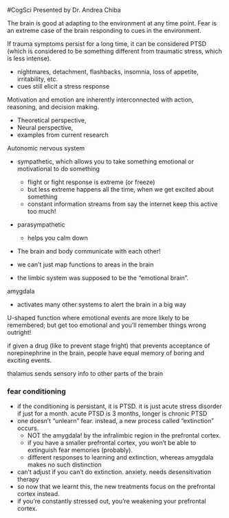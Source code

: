 #CogSci 
Presented by Dr. Andrea Chiba

The brain is good at adapting to the environment at any time point. Fear is an extreme case of the brain responding to cues in the environment.

If trauma symptoms persist for a long time, it can be considered PTSD (which is considered to be something different from traumatic stress, which is less intense).
- nightmares, detachment, flashbacks, insomnia, loss of appetite, irritability, etc.
- cues still elicit a stress response

Motivation and emotion are inherently interconnected with action, reasoning, and decision making.
- Theoretical perspective,
- Neural perspective,
- examples from current research

Autonomic nervous system
- sympathetic, which allows you to take something emotional or motivational to do something
    - flight or fight response is extreme (or freeze)
    - but less extreme happens all the time, when we get excited about something
    - constant information streams from say the internet keep this active too much!
- parasympathetic
    - helps you calm down

- The brain and body communicate with each other!

- we can’t just map functions to areas in the brain

- the limbic system was supposed to be the “emotional brain”.

amygdala
- activates many other systems to alert the brain in a big way

U-shaped function where emotional events are more likely to be remembered; but get too emotional and you’ll remember things wrong outright!

if given a drug (like to prevent stage fright) that prevents acceptance of norepinephrine in the brain, people have equal memory of boring and exciting events.

thalamus sends sensory info to other parts of the brain

### fear conditioning
- if the conditioning is persistant, it is PTSD. it is just acute stress disorder if just for a month. acute PTSD is 3 months, longer is chronic PTSD
- one doesn’t “unlearn” fear. instead, a new process called “extinction” occurs.
    - NOT the amygdala! by the infralimbic region in the prefrontal cortex.
    - if you have a smaller prefrontal cortex, you won’t be able to extinguish fear memories (probably).
    - different responses to learning and extinction, whereas amygdala makes no such distinction
- can’t adjust if you can’t do extinction. anxiety. needs desensitivation therapy
- so now that we learnt this, the new treatments focus on the prefrontal cortex instead.
- if you’re constantly stressed out, you’re weakening your prefrontal cortex.